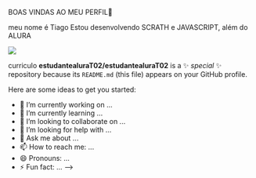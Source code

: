 BOAS VINDAS AO MEU PERFIL💙

meu nome é Tiago
Estou desenvolvendo SCRATH e JAVASCRIPT, além do ALURA

![](https://media1.tenor.com/m/swjm8N2UEwgAAAAC/homer.gif)



curriculo
**estudantealuraT02/estudantealuraT02** is a ✨ _special_ ✨ repository because its `README.md` (this file) appears on your GitHub profile.

Here are some ideas to get you started:

- 🔭 I’m currently working on ...
- 🌱 I’m currently learning ...
- 👯 I’m looking to collaborate on ...
- 🤔 I’m looking for help with ...
- 💬 Ask me about ...
- 📫 How to reach me: ...
- 😄 Pronouns: ...
- ⚡ Fun fact: ...
-->

